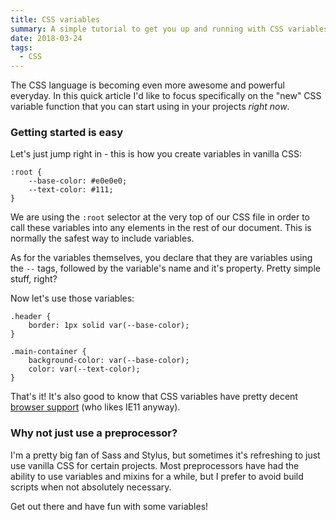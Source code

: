 ```yaml
---
title: CSS variables
summary: A simple tutorial to get you up and running with CSS variables in minutes
date: 2018-03-24
tags:
  - CSS
---
```


The CSS language is becoming even more awesome and powerful everyday. In this quick article I'd like to focus specifically on the "new" CSS variable function that you can start using in your projects *right now*.

### Getting started is easy

Let's just jump right in - this is how you create variables in vanilla CSS:

```
:root {
    --base-color: #e0e0e0;
    --text-color: #111;
}
```

We are using the `:root` selector at the very top of our CSS file in order to call these variables into any elements in the rest of our document. This is normally the safest way to include variables.

As for the variables themselves, you declare that they are variables using the `--` tags, followed by the variable's name and it's property. Pretty simple stuff, right?

Now let's use those variables:

```
.header {
    border: 1px solid var(--base-color);
}

.main-container {
    background-color: var(--base-color);
    color: var(--text-color);
}
```

That's it! It's also good to know that CSS variables have pretty decent [browser support](https://caniuse.com/#feat=css-variables) (who likes IE11 anyway).


### Why not just use a preprocessor?

I'm a pretty big fan of Sass and Stylus, but sometimes it's refreshing to just use vanilla CSS for certain projects. Most preprocessors have had the ability to use variables and mixins for a while, but I prefer to avoid build scripts when not absolutely necessary.

Get out there and have fun with some variables!

